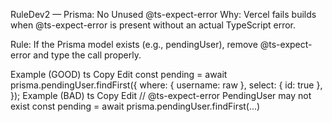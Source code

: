 RuleDev2 — Prisma: No Unused @ts-expect-error
Why:
Vercel fails builds when @ts-expect-error is present without an actual TypeScript error.

Rule:
If the Prisma model exists (e.g., pendingUser), remove @ts-expect-error and type the call properly.

Example (GOOD)
ts
Copy
Edit
const pending = await prisma.pendingUser.findFirst({
  where: { username: raw },
  select: { id: true },
});
Example (BAD)
ts
Copy
Edit
// @ts-expect-error PendingUser may not exist
const pending = await prisma.pendingUser.findFirst(...)